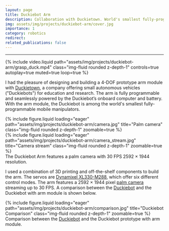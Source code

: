 ```yaml
---
layout: page
title: Duckiebot Arm
description: Collaboration with Duckietown. World's smallest fully-programmable mobile manipulator.
img: assets/img/projects/duckiebot-arm/cover.jpg
importance: 1
category: robotics
redirect:
related_publications: false
---
```

<hr>
<div class="row">
    <div class="col">
        {% include video.liquid path="assets/img/projects/duckiebot-arm/grasp_duck.mp4" class="img-fluid rounded z-depth-1" controls=true autoplay=true muted=true loop=true %}
    </div>
</div>

I had the pleasure of designing and building a 4-DOF prototype arm module with [Duckietown](https://duckietown.com/), a company offering small autonomous vehicles ("Duckiebots") for education and research. The arm is fully programmable and seamlessly powered by the Duckiebot’s onboard computer and battery. With the arm module, the Duckiebot is among the world's smallest fully-programmable mobile manipulators.

<div class="row">
    <div class="col">
        {% include figure.liquid loading="eager" path="assets/img/projects/duckiebot-arm/camera.jpg" title="Palm camera" class="img-fluid rounded z-depth-1" zoomable=true %}
    </div>
    <div class="col">
        {% include figure.liquid loading="eager" path="assets/img/projects/duckiebot-arm/camera_stream.jpg" title="Camera stream" class="img-fluid rounded z-depth-1" zoomable=true %}
    </div>
</div>
<div class="caption">
    The Duckiebot Arm features a palm camera with 30 FPS 2592 × 1944 resolution.
</div>

I used a combination of 3D printing and off-the-shelf components to build the arm. The servos are [Dynamixel XL330-M288](https://emanual.robotis.com/docs/en/dxl/x/xl330-m288/), which offer six different control modes. The arm features a 2592 × 1944 pixel [palm camera](https://www.waveshare.com/wiki/IMX335_5MP_USB_Camera_(B)) streaming up to 30 FPS. A comparison between the [Duckiebot](https://get.duckietown.com/products/duckiebot-db21) and the Duckiebot with arm module is shown below.

<div class="row">
    <div class="col">
        {% include figure.liquid loading="eager" path="assets/img/projects/duckiebot-arm/comparison.jpg" title="Duckiebot Comparison" class="img-fluid rounded z-depth-1" zoomable=true %}
    </div>
</div>
<div class="caption">
    Comparison between the <a href="https://get.duckietown.com/products/duckiebot-db21">Duckiebot</a> and the Duckiebot prototype with arm module.
</div>
